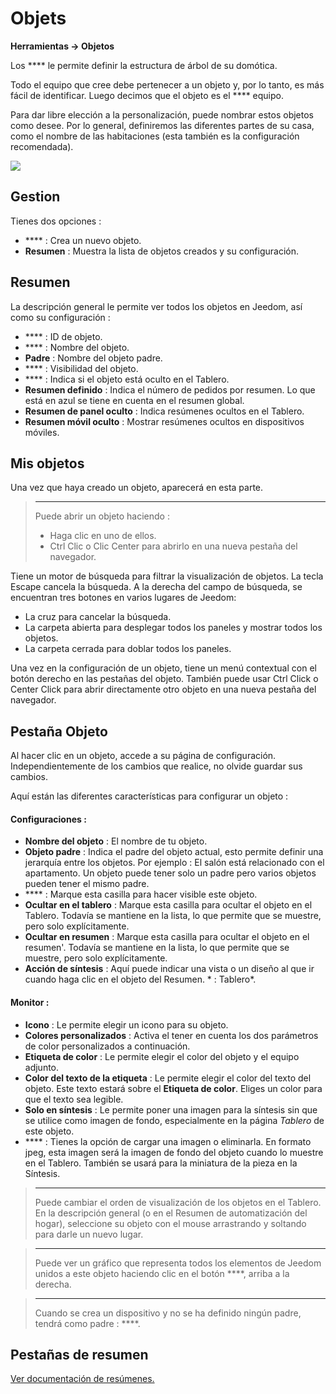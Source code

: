 # Objets
**Herramientas → Objetos**

Los **** le permite definir la estructura de árbol de su domótica.

Todo el equipo que cree debe pertenecer a un objeto y, por lo tanto, es más fácil de identificar. Luego decimos que el objeto es el **** equipo.

Para dar libre elección a la personalización, puede nombrar estos objetos como desee. Por lo general, definiremos las diferentes partes de su casa, como el nombre de las habitaciones (esta también es la configuración recomendada).

![](./images/object_intro.gif)

## Gestion

Tienes dos opciones :
- **** : Crea un nuevo objeto.
- **Resumen** : Muestra la lista de objetos creados y su configuración.

## Resumen

La descripción general le permite ver todos los objetos en Jeedom, así como su configuración :

- **** : ID de objeto.
- **** : Nombre del objeto.
- **Padre** : Nombre del objeto padre.
- **** : Visibilidad del objeto.
- **** : Indica si el objeto está oculto en el Tablero.
- **Resumen definido** : Indica el número de pedidos por resumen. Lo que está en azul se tiene en cuenta en el resumen global.
- **Resumen de panel oculto** : Indica resúmenes ocultos en el Tablero.
- **Resumen móvil oculto** : Mostrar resúmenes ocultos en dispositivos móviles.

## Mis objetos

Una vez que haya creado un objeto, aparecerá en esta parte.

> ****
>
> Puede abrir un objeto haciendo :
> - Haga clic en uno de ellos.
> - Ctrl Clic o Clic Center para abrirlo en una nueva pestaña del navegador.

Tiene un motor de búsqueda para filtrar la visualización de objetos. La tecla Escape cancela la búsqueda.
A la derecha del campo de búsqueda, se encuentran tres botones en varios lugares de Jeedom:

- La cruz para cancelar la búsqueda.
- La carpeta abierta para desplegar todos los paneles y mostrar todos los objetos.
- La carpeta cerrada para doblar todos los paneles.

Una vez en la configuración de un objeto, tiene un menú contextual con el botón derecho en las pestañas del objeto. También puede usar Ctrl Click o Center Click para abrir directamente otro objeto en una nueva pestaña del navegador.

## Pestaña Objeto

Al hacer clic en un objeto, accede a su página de configuración. Independientemente de los cambios que realice, no olvide guardar sus cambios.

Aquí están las diferentes características para configurar un objeto :

#### Configuraciones :

- **Nombre del objeto** : El nombre de tu objeto.
- **Objeto padre** : Indica el padre del objeto actual, esto permite definir una jerarquía entre los objetos. Por ejemplo : El salón está relacionado con el apartamento. Un objeto puede tener solo un padre pero varios objetos pueden tener el mismo padre.
- **** : Marque esta casilla para hacer visible este objeto.
- **Ocultar en el tablero** : Marque esta casilla para ocultar el objeto en el Tablero. Todavía se mantiene en la lista, lo que permite que se muestre, pero solo explícitamente.
- **Ocultar en resumen** : Marque esta casilla para ocultar el objeto en el resumen'. Todavía se mantiene en la lista, lo que permite que se muestre, pero solo explícitamente.
- **Acción de síntesis** : Aquí puede indicar una vista o un diseño al que ir cuando haga clic en el objeto del Resumen. * : Tablero*.

#### Monitor :

- **Icono** : Le permite elegir un icono para su objeto.
- **Colores personalizados** : Activa el tener en cuenta los dos parámetros de color personalizados a continuación.
- **Etiqueta de color** : Le permite elegir el color del objeto y el equipo adjunto.
- **Color del texto de la etiqueta** : Le permite elegir el color del texto del objeto. Este texto estará sobre el **Etiqueta de color**. Eliges un color para que el texto sea legible.
- **Solo en síntesis** : Le permite poner una imagen para la síntesis sin que se utilice como imagen de fondo, especialmente en la página *Tablero* de este objeto.
- **** : Tienes la opción de cargar una imagen o eliminarla. En formato jpeg, esta imagen será la imagen de fondo del objeto cuando lo muestre en el Tablero. También se usará para la miniatura de la pieza en la Síntesis.

> ****
>
> Puede cambiar el orden de visualización de los objetos en el Tablero. En la descripción general (o en el Resumen de automatización del hogar), seleccione su objeto con el mouse arrastrando y soltando para darle un nuevo lugar.

> ****
>
> Puede ver un gráfico que representa todos los elementos de Jeedom unidos a este objeto haciendo clic en el botón ****, arriba a la derecha.

> ****
>
> Cuando se crea un dispositivo y no se ha definido ningún padre, tendrá como padre : ****.

## Pestañas de resumen

[Ver documentación de resúmenes.](/es_ES/concept/summary)


